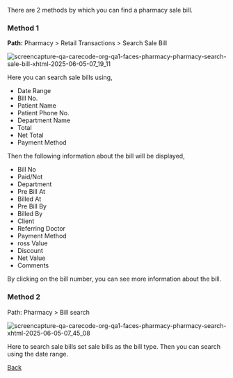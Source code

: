 There are 2 methods by which you can find a pharmacy sale bill.

### Method 1

**Path:** Pharmacy > Retail Transactions > Search Sale Bill

![screencapture-qa-carecode-org-qa1-faces-pharmacy-pharmacy-search-sale-bill-xhtml-2025-06-05-07_19_11](https://github.com/user-attachments/assets/f9caab6f-5d95-4b61-92ae-5f7b11dab2cc)

Here you can search sale bills using,
* Date Range
* Bill No.
* Patient Name
* Patient Phone No.
* Department Name
* Total
* Net Total
* Payment Method

Then the following information about the bill will be displayed,
* Bill No
* Paid/Not
* Department
* Pre Bill At
* Billed At
* Pre Bill By
* Billed By
* Client
* Referring Doctor
* Payment Method
* ross Value
* Discount
* Net Value
* Comments

By clicking on the bill number, you can see more information about the bill.

### Method 2
Path: Pharmacy > Bill search

![screencapture-qa-carecode-org-qa1-faces-pharmacy-pharmacy-search-xhtml-2025-06-05-07_45_08](https://github.com/user-attachments/assets/bdc0ec39-c16a-420b-b33c-a278217b4e44)

Here to search sale bills set sale bills as the bill type. Then you can search using the date range.



[Back](https://github.com/hmislk/hmis/wiki/Pharmacy-Sale)